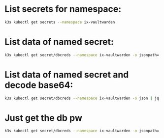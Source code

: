 # List secrets for namespace:

```bash
k3s kubectl get secrets --namespace ix-vaultwarden
```

# List data of named secret:

```bash
k3s kubectl get secret/dbcreds --namespace ix-vaultwarden -o jsonpath='{.data}'
```

# List data of named secret and decode base64:

```bash
k3s kubectl get secret/dbcreds --namespace ix-vaultwarden -o json | jq '.data[] |= @base64d'
```

# Just get the db pw

```bash
k3s kubectl get secret/dbcreds --namespace ix-vaultwarden -o jsonpath='{.data.postgresql-password}' | base64 --decode
```

